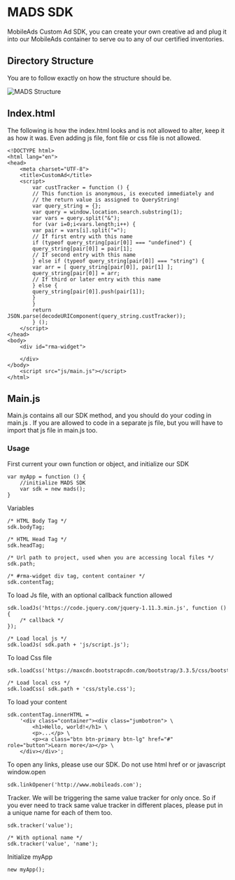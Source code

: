# MADS SDK

MobileAds Custom Ad SDK, you can create your own creative ad and plug it into our MobileAds container to serve ou to any of our certified inventories.

## Directory Structure

You are to follow exactly on how the structure should be.

![MADS Structure](http://i.imgur.com/cyhEs0x.png?1)

## Index.html

The following is how the index.html looks and is not allowed to alter, keep it as how it was.
Even adding js file, font file or css file is not allowed. 

    <!DOCTYPE html>
    <html lang="en">
    <head>
        <meta charset="UTF-8">
        <title>CustomAd</title>
        <script>
            var custTracker = function () {
            // This function is anonymous, is executed immediately and 
            // the return value is assigned to QueryString!
            var query_string = {};
            var query = window.location.search.substring(1);
            var vars = query.split("&");
            for (var i=0;i<vars.length;i++) {
            var pair = vars[i].split("=");
            // If first entry with this name
            if (typeof query_string[pair[0]] === "undefined") {
            query_string[pair[0]] = pair[1];
            // If second entry with this name
            } else if (typeof query_string[pair[0]] === "string") {
            var arr = [ query_string[pair[0]], pair[1] ];
            query_string[pair[0]] = arr;
            // If third or later entry with this name
            } else {
            query_string[pair[0]].push(pair[1]);
            }
            } 
            return JSON.parse(decodeURIComponent(query_string.custTracker));
            } ();
        </script>
    </head>
    <body>
        <div id="rma-widget">

        </div>
    </body>
        <script src="js/main.js"></script>
    </html>


## Main.js

Main.js contains all our SDK method, and you should do your coding in main.js . If you are allowed to code in a separate js file, but you will have to import that js file in main.js too.

### Usage

First current your own function or object, and initialize our SDK

    var myApp = function () {
        //initialize MADS SDK
        var sdk = new mads();
    }
    
Variables 

    /* HTML Body Tag */
    sdk.bodyTag;
    
    /* HTML Head Tag */
    sdk.headTag;

    /* Url path to project, used when you are accessing local files */
    sdk.path;
    
    /* #rma-widget div tag, content container */
    sdk.contentTag;
    
To load Js file, with an optional callback function allowed 

    sdk.loadJs('https://code.jquery.com/jquery-1.11.3.min.js', function () {
        /* callback */
    });
    
    /* Load local js */ 
    sdk.loadJs( sdk.path + 'js/script.js');
    
To load Css file
    
    sdk.loadCss('https://maxcdn.bootstrapcdn.com/bootstrap/3.3.5/css/bootstrap.min.css');
    
    /* Load local css */
    sdk.loadCss( sdk.path + 'css/style.css'); 
    
To load your content 

    sdk.contentTag.innerHTML = 
        '<div class="container"><div class="jumbotron"> \
            <h1>Hello, world!</h1> \
            <p>...</p> \
            <p><a class="btn btn-primary btn-lg" href="#" role="button">Learn more</a></p> \
        </div></div>';
        
To open any links, please use our SDK. Do not use html href or or javascript window.open

    sdk.linkOpener('http://www.mobileads.com');
    
Tracker. We will be triggering the same value tracker for only once. So if you ever need to track same value tracker in different places, please put in a unique name for each of them too. 

    sdk.tracker('value');
    
    /* With optional name */
    sdk.tracker('value', 'name'); 
    
Initialize myApp

    new myApp();


